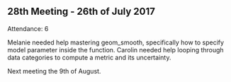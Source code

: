 28th Meeting - 26th of July 2017
----
Attendance: 6

Melanie needed help mastering geom_smooth, specifically how to specify model parameter inside the function.
Carolin needed help looping through data categories to compute a metric and its uncertainty.

Next meeting the 9th of August.

